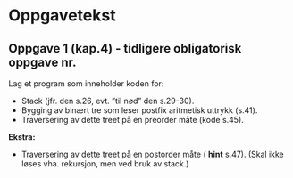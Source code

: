 # Oppgavetekst

## Oppgave 1 (kap.4) - tidligere obligatorisk oppgave nr.

Lag et program som inneholder koden for:

- Stack (jfr. den s.26, evt. ”til nød” den s.29-30).
- Bygging av binært tre som leser postfix aritmetisk uttrykk (s.41).
- Traversering av dette treet på en preorder måte (kode s.45).

**Ekstra:**

- Traversering av dette treet på en postorder måte ( **hint** s.47).
(Skal ikke løses vha. rekursjon, men ved bruk av stack.)
